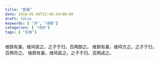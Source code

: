 ```yaml
---
title: "鹊巢"
date: 2018-05-08T22:46:54+08:00
draft: false
keywords: [ "诗", "诗歌"]
categories: [ "诗经"]
tags: [ "召男"]
---
```

维鹊有巢，维鸠居之。之子于归，百两御之。
维鹊有巢，维鸠方之。之子于归，百两将之。
维鹊有巢，维鸠盈之。之子于归，百两成之。